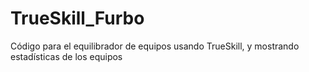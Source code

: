 # TrueSkill_Furbo
Código para el equilibrador de equipos usando TrueSkill, y mostrando estadísticas de los equipos
